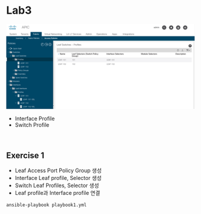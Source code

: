 # Lab3

![](../images/lab3.png)

- Interface Profile
- Switch Profile

<br>

## Exercise 1
- Leaf Access Port Policy Group 생성
- Interface Leaf profile, Selector 생성
- Switch Leaf Profiles, Selector 생성
- Leaf profile과 Interface profile 연결
```
ansible-playbook playbook1.yml
```
